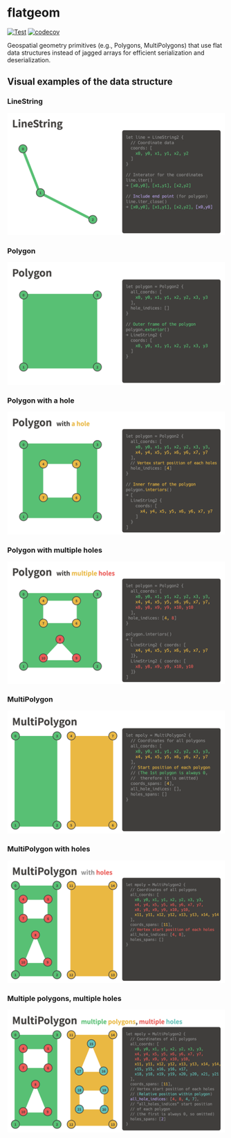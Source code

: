 # flatgeom

[![Test](https://github.com/MIERUNE/flatgeom-rs/actions/workflows/Test.yml/badge.svg)](https://github.com/MIERUNE/flatgeom-rs/actions/workflows/Test.yml)
[![codecov](https://codecov.io/gh/MIERUNE/flatgeom-rs/graph/badge.svg?token=iFJds9bJoo)](https://codecov.io/gh/MIERUNE/flatgeom-rs)

Geospatial geometry primitives (e.g., Polygons, MultiPolygons) that use flat data structures instead of jagged arrays for efficient serialization and deserialization.

## Visual examples of the data structure

### LineString

![LineString](./docs/01_linestring.png)

### Polygon

![Polygon](./docs/02_polygon.png)

### Polygon with a hole

![Polygon with a hole](./docs/03_polygon_with_a_hole.png)

### Polygon with multiple holes

![Polygon with multiple holes](./docs/04_polygon_with_multiple_holes.png)

### MultiPolygon

![MultiPolygon](./docs/05_multipolygon.png)

### MultiPolygon with holes

![MultiPolygon with holes](./docs/06_multipolygon_with_holes.png)

### Multiple polygons, multiple holes

![Multiple polygons, multiple holes](./docs/07_multipolygon_multiple_holes.png)
